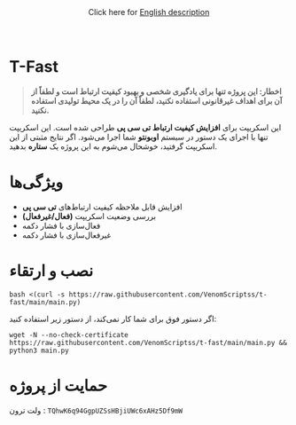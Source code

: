 <div align="center">
Click here for <a href="https://github.com/VenomScriptss/t-fast/main/README.md"> English description </a>
</div>
<br><br>

# T-Fast

> **اخطار: این پروژه تنها برای یادگیری شخصی و بهبود کیفیت ارتباط است و لطفاً از آن برای اهداف غیرقانونی استفاده نکنید، لطفاً آن را در یک محیط تولیدی استفاده نکنید.**


این اسکریپت برای **افزایش کیفیت ارتباط تی سی پی** طراحی شده است. این اسکریپت تنها با اجرای یک دستور در سیستم **اوبونتو** شما اجرا می‌شود. اگر نتایج مثبتی از این اسکریپت گرفتید، خوشحال می‌شوم به این پروژه یک **ستاره** بدهید.




# ویژگی‌ها

- افزایش قابل ملاحظه کیفیت ارتباط‌های **تی سی پی**
- بررسی وضعیت اسکریپت **(فعال/غیرفعال)**
- فعال‌سازی با فشار دکمه
- غیرفعال‌سازی با فشار دکمه

# نصب و ارتقاء

```
bash <(curl -s https://raw.githubusercontent.com/VenomScriptss/t-fast/main/main.py)
```

اگر دستور فوق برای شما کار نمی‌کند، از دستور زیر استفاده کنید:

```
wget -N --no-check-certificate https://raw.githubusercontent.com/VenomScriptss/t-fast/main/main.py && python3 main.py
```

# حمایت از پروژه
  ولت ترون : `TQhwK6q94GgpUZSsHBjiUWc6xAHz5Df9mW`
